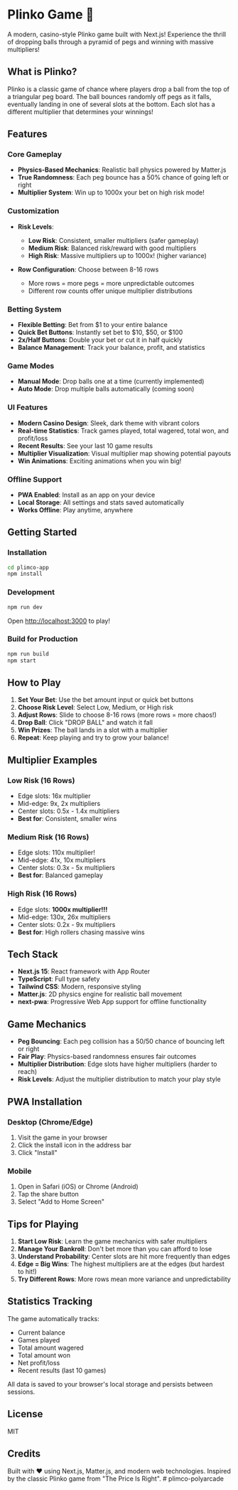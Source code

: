 # Plinko Game 🎰

A modern, casino-style Plinko game built with Next.js! Experience the thrill of dropping balls through a pyramid of pegs and winning with massive multipliers!

## What is Plinko?

Plinko is a classic game of chance where players drop a ball from the top of a triangular peg board. The ball bounces randomly off pegs as it falls, eventually landing in one of several slots at the bottom. Each slot has a different multiplier that determines your winnings!

## Features

### Core Gameplay
- **Physics-Based Mechanics**: Realistic ball physics powered by Matter.js
- **True Randomness**: Each peg bounce has a 50% chance of going left or right
- **Multiplier System**: Win up to 1000x your bet on high risk mode!

### Customization
- **Risk Levels**:
  - **Low Risk**: Consistent, smaller multipliers (safer gameplay)
  - **Medium Risk**: Balanced risk/reward with good multipliers
  - **High Risk**: Massive multipliers up to 1000x! (higher variance)

- **Row Configuration**: Choose between 8-16 rows
  - More rows = more pegs = more unpredictable outcomes
  - Different row counts offer unique multiplier distributions

### Betting System
- **Flexible Betting**: Bet from $1 to your entire balance
- **Quick Bet Buttons**: Instantly set bet to $10, $50, or $100
- **2x/Half Buttons**: Double your bet or cut it in half quickly
- **Balance Management**: Track your balance, profit, and statistics

### Game Modes
- **Manual Mode**: Drop balls one at a time (currently implemented)
- **Auto Mode**: Drop multiple balls automatically (coming soon)

### UI Features
- **Modern Casino Design**: Sleek, dark theme with vibrant colors
- **Real-time Statistics**: Track games played, total wagered, total won, and profit/loss
- **Recent Results**: See your last 10 game results
- **Multiplier Visualization**: Visual multiplier map showing potential payouts
- **Win Animations**: Exciting animations when you win big!

### Offline Support
- **PWA Enabled**: Install as an app on your device
- **Local Storage**: All settings and stats saved automatically
- **Works Offline**: Play anytime, anywhere

## Getting Started

### Installation

```bash
cd plimco-app
npm install
```

### Development

```bash
npm run dev
```

Open [http://localhost:3000](http://localhost:3000) to play!

### Build for Production

```bash
npm run build
npm start
```

## How to Play

1. **Set Your Bet**: Use the bet amount input or quick bet buttons
2. **Choose Risk Level**: Select Low, Medium, or High risk
3. **Adjust Rows**: Slide to choose 8-16 rows (more rows = more chaos!)
4. **Drop Ball**: Click "DROP BALL" and watch it fall
5. **Win Prizes**: The ball lands in a slot with a multiplier
6. **Repeat**: Keep playing and try to grow your balance!

## Multiplier Examples

### Low Risk (16 Rows)
- Edge slots: 16x multiplier
- Mid-edge: 9x, 2x multipliers
- Center slots: 0.5x - 1.4x multipliers
- **Best for**: Consistent, smaller wins

### Medium Risk (16 Rows)
- Edge slots: 110x multiplier!
- Mid-edge: 41x, 10x multipliers
- Center slots: 0.3x - 5x multipliers
- **Best for**: Balanced gameplay

### High Risk (16 Rows)
- Edge slots: **1000x multiplier!!!**
- Mid-edge: 130x, 26x multipliers
- Center slots: 0.2x - 9x multipliers
- **Best for**: High rollers chasing massive wins

## Tech Stack

- **Next.js 15**: React framework with App Router
- **TypeScript**: Full type safety
- **Tailwind CSS**: Modern, responsive styling
- **Matter.js**: 2D physics engine for realistic ball movement
- **next-pwa**: Progressive Web App support for offline functionality

## Game Mechanics

- **Peg Bouncing**: Each peg collision has a 50/50 chance of bouncing left or right
- **Fair Play**: Physics-based randomness ensures fair outcomes
- **Multiplier Distribution**: Edge slots have higher multipliers (harder to reach)
- **Risk Levels**: Adjust the multiplier distribution to match your play style

## PWA Installation

### Desktop (Chrome/Edge)
1. Visit the game in your browser
2. Click the install icon in the address bar
3. Click "Install"

### Mobile
1. Open in Safari (iOS) or Chrome (Android)
2. Tap the share button
3. Select "Add to Home Screen"

## Tips for Playing

1. **Start Low Risk**: Learn the game mechanics with safer multipliers
2. **Manage Your Bankroll**: Don't bet more than you can afford to lose
3. **Understand Probability**: Center slots are hit more frequently than edges
4. **Edge = Big Wins**: The highest multipliers are at the edges (but hardest to hit!)
5. **Try Different Rows**: More rows mean more variance and unpredictability

## Statistics Tracking

The game automatically tracks:
- Current balance
- Games played
- Total amount wagered
- Total amount won
- Net profit/loss
- Recent results (last 10 games)

All data is saved to your browser's local storage and persists between sessions.

## License

MIT

## Credits

Built with ❤️ using Next.js, Matter.js, and modern web technologies.
Inspired by the classic Plinko game from "The Price Is Right".
#   p l i m c o - p o l y a r c a d e  
 